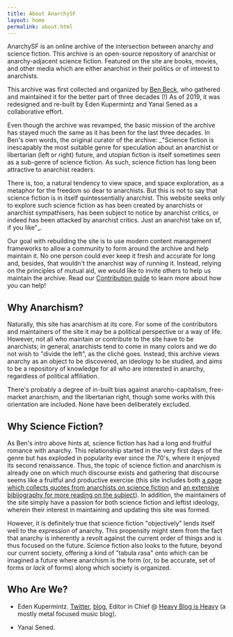 ```yaml
---
title: About AnarchySF
layout: home
permalink: about.html
---
```


AnarchySF is an online archive of the intersection between anarchy and science fiction. This archive is an open-source repository of anarchist or anarchy-adjacent science fiction. Featured on the site are books, movies, and other media which are either anarchist in their politics or of interest to anarchists.

This archive was first collected and organized by [Ben Beck](http://benbeck.co.uk), who gathered and maintained it for the better part of three decades (!) As of 2019, it was redesigned and re-built by Eden Kupermintz and Yanai Sened as a collaborative effort.

Even though the archive was revamped, the basic mission of the archive has stayed much the same as it has been for the last three decades. In Ben's own words, the original curator of the archive: _"Science fiction is inescapably the most suitable genre for speculation about an anarchist or libertarian (left or right) future, and utopian fiction is itself sometimes seen as a sub-genre of science fiction. As such, science fiction has long been attractive to anarchist readers.

There is, too, a natural tendency to view space, and space exploration, as a metaphor for the freedom so dear to anarchists. But this is not to say that science fiction is in itself quintessentially anarchist. This website seeks only to explore such science fiction as has been created by anarchists or anarchist sympathisers, has been subject to notice by anarchist critics, or indeed has been attacked by anarchist critics. Just an anarchist take on sf, if you like"_.

<div class="glowbox">Our goal with rebuilding the site is to use modern content management frameworks to allow a community to form around the archive and help maintain it. No one person could ever keep it fresh and accurate for long and, besides, that wouldn't the anarchist way of running it. Instead, relying on the principles of mutual aid, we would like to invite others to help us maintain the archive. Read our <a href="contribute.html">Contribution guide</a> to learn more about how you can help!</div>

## Why Anarchism?

Naturally, this site has anarchism at its core. For some of the contributors and maintainers of the site it may be a political perspective or a way of life. However, not all who maintain or contribute to the site have to be anarchists; in general, anarchists tend to come in many colors and we do not wish to "divide the left", as the cliché goes. Instead, this archive views anarchy as an object to be discovered, an ideology to be studied, and aims to be a repository of knowledge for all who are interested in anarchy, regardless of political affiliation.

There's probably a degree of in-built bias against anarcho-capitalism, free-market anarchism, and the libertarian right, though some works with this orientation are included. None have been deliberately excluded.

## Why Science Fiction?

As Ben's intro above hints at, science fiction has had a long and fruitful romance with anarchy. This relationship started in the very first days of the genre but has exploded in popularity ever since the 70's, where it enjoyed its second renaissance. Thus, the topic of science fiction and anarchism is already one on which much discourse exists and gathering that discourse seems like a fruitful and productive exercise (this site includes both [a page which collects quotes from anarchists on science fiction](anarchists-on-sf.html) and [an extensive bibliography for more reading on the subject](bibliography.html)). In addition, the maintainers of the site simply have a passion for both science fiction and leftist ideology, wherein their interest in maintaining and updating this site was formed.

However, it is definitely true that science fiction "objectively" lends itself well to the expression of anarchy. This propensity might stem from the fact that anarchy is inherently a revolt against the current order of things and is thus focused on the future. Science fiction also looks to the future, beyond our current society, offering a kind of "tabula rasa" onto which can be imagined a future where anarchism is the form (or, to be accurate, set of forms or _lack_ of forms) along which society is organized.

## Who Are We?

* Eden Kupermintz. [Twitter](https://twitter.com/tallesteden), [blog](https://ledaber.wordpress.com/), Editor in Chief @ [Heavy Blog is Heavy](http://www.heavyblogisheavy.com/) (a mostly metal focused music blog).

* Yanai Sened.
